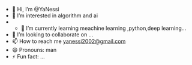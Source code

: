 - 👋 Hi, I’m @YaNessi
- 👀 I’m interested in algorithm and ai
- - 🌱 I’m currently learning meachine learning ,python,deep learning...
- 💞️ I’m looking to collaborate on ...
- 📫 How to reach me yanessi2002@gmail.com
- 😄 Pronouns: man
- ⚡ Fun fact: ...

<!---
YaNessi/YaNessi is a ✨ special ✨ repository because its `README.md` (this file) appears on your GitHub profile.
You can click the Preview link to take a look at your changes.
--->
